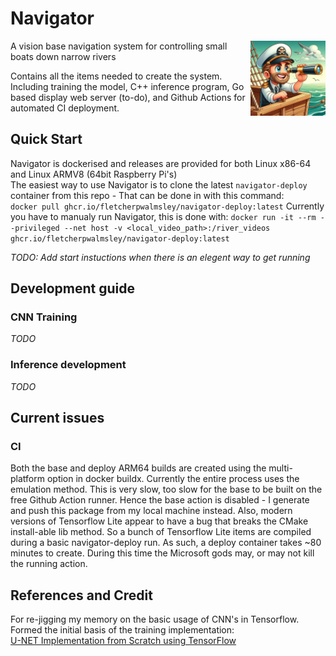 # Navigator

<img src="logo.png" width="120" align="right"/>

A vision base navigation system for controlling small boats down narrow rivers

Contains all the items needed to create the system. Including training the model, C++ inference program, Go based display web server (to-do), and Github Actions for automated CI deployment. 

## Quick Start
Navigator is dockerised and releases are provided for both Linux x86-64 and Linux ARMV8 (64bit Raspberry Pi's) \
The easiest way to use Navigator is to clone the latest `navigator-deploy` container from this repo - That can be done in with this command: \
```docker pull ghcr.io/fletcherpwalmsley/navigator-deploy:latest```
Currently you have to manualy run Navigator, this is done with:
```docker run -it --rm --privileged --net host -v <local_video_path>:/river_videos ghcr.io/fletcherpwalmsley/navigator-deploy:latest```

_TODO: Add start instuctions when there is an elegent way to get running_

## Development guide
### CNN Training 
_TODO_
### Inference development
_TODO_

## Current issues
### CI
Both the base and deploy ARM64 builds are created using the multi-platform option in docker buildx. Currently the entire process uses the emulation method.
This is very slow, too slow for the base to be built on the free Github Action runner. Hence the base action is disabled - I generate and push this package from my local machine instead.
Also, modern versions of Tensorflow Lite appear to have a bug that breaks the CMake install-able lib method. So a bunch of Tensorflow Lite items are compiled during a basic navigator-deploy run. As such, a deploy container takes ~80 minutes to create. During this time the Microsoft gods may, or may not kill the running action.



## References and Credit

For re-jigging my memory on the basic usage of CNN's in Tensorflow. Formed the initial basis of the training implementation: \
[U-NET Implementation from Scratch using TensorFlow](https://medium.com/geekculture/u-net-implementation-from-scratch-using-tensorflow-b4342266e406) 
